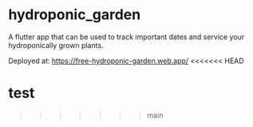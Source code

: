 # hydroponic_garden

A flutter app that can be used to track important dates and service your hydroponically grown plants.

Deployed at: https://free-hydroponic-garden.web.app/
<<<<<<< HEAD

test
=======
>>>>>>> main
